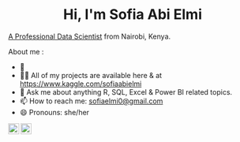 <h1 align="center">Hi, I'm Sofia Abi Elmi</h1>
 
[A Professional Data Scientist](https://www.datacamp.com/certificate/DS0012154631938) from Nairobi, Kenya. 



About me :

- 🔭
- 👨‍💻 All of my projects are available here & at https://www.kaggle.com/sofiaabielmi
- 💬 Ask me about anything R, SQL, Excel & Power BI related topics.
- 📫 How to reach me: sofiaelmi0@gmail.com
- 😄 Pronouns: she/her

</a>
<a href="https://www.linkedin.com/in/sofia-abi-elmi/">
  <img align="left" alt="Sofia's LinkedIN" width="22px" src="https://raw.githubusercontent.com/peterthehan/peterthehan/master/assets/linkedin.svg" />
</a>

</a>
<a href="https://www.kaggle.com/sofiaabielmi" target="blank"><img align="left" src="https://raw.githubusercontent.com/rahuldkjain/github-profile-readme-generator/master/src/images/icons/Social/kaggle.svg" alt="sofiaabielmi"  width="22px" />
</a>





